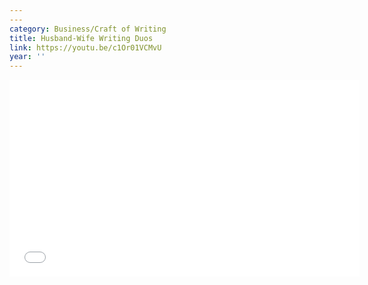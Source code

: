 ```yaml
---
---
category: Business/Craft of Writing
title: Husband-Wife Writing Duos
link: https://youtu.be/c1Or01VCMvU
year: ''
---
```

<iframe width="560" height="315" src="{{ page.link }}" frameborder="0" allowfullscreen></iframe>
